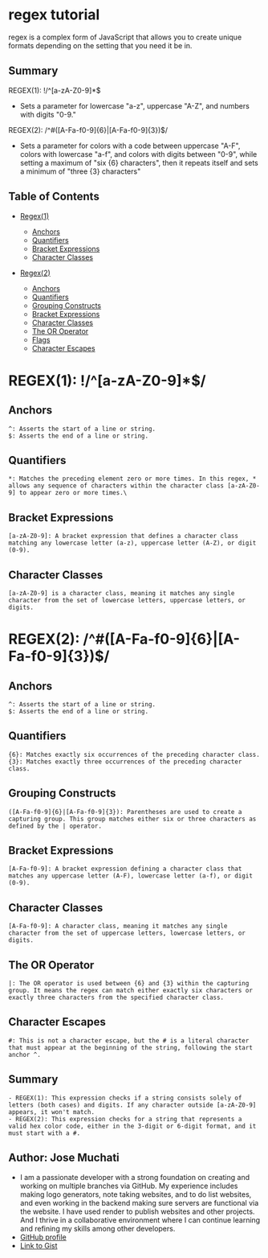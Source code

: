 # regex tutorial

regex is a complex form of JavaScript that allows you to create unique formats depending on the setting that you need it be in.

## Summary

REGEX(1): !/^[a-zA-Z0-9]*$
- Sets a parameter for lowercase "a-z", uppercase "A-Z", and numbers with digits "0-9."

REGEX(2): /^#([A-Fa-f0-9]{6}|[A-Fa-f0-9]{3})$/
- Sets a parameter for colors with a code between uppercase "A-F", colors with lowercase "a-f", and colors with digits between "0-9", while setting a maximum of "six {6} characters", then it repeats itself and sets a minimum of "three {3} characters"

## Table of Contents

- [Regex(1)](#regex1-a-za-z0-9)
    - [Anchors](#anchors)
    - [Quantifiers](#quantifiers)
    - [Bracket Expressions](#bracket-expressions)
    - [Character Classes](#character-classes)

- [Regex(2)](#regex2-a-fa-f0-96a-fa-f0-93)
    - [Anchors](#anchors-1)
    - [Quantifiers](#quantifiers-1)
    - [Grouping Constructs](#grouping-constructs)
    - [Bracket Expressions](#bracket-expressions-1)
    - [Character Classes](#character-classes-1)
    - [The OR Operator](#the-or-operator)
    - [Flags](#flags)
    - [Character Escapes](#character-escapes)

# REGEX(1): !/^[a-zA-Z0-9]*$/

## Anchors 
    ^: Asserts the start of a line or string.
    $: Asserts the end of a line or string.

## Quantifiers 
    *: Matches the preceding element zero or more times. In this regex, * allows any sequence of characters within the character class [a-zA-Z0-9] to appear zero or more times.\

## Bracket Expressions 
    [a-zA-Z0-9]: A bracket expression that defines a character class matching any lowercase letter (a-z), uppercase letter (A-Z), or digit (0-9).
    
## Character Classes 
    [a-zA-Z0-9] is a character class, meaning it matches any single character from the set of lowercase letters, uppercase letters, or digits.

# REGEX(2): /^#([A-Fa-f0-9]{6}|[A-Fa-f0-9]{3})$/

## Anchors
    ^: Asserts the start of a line or string.
    $: Asserts the end of a line or string.

## Quantifiers
    {6}: Matches exactly six occurrences of the preceding character class.
    {3}: Matches exactly three occurrences of the preceding character class.

## Grouping Constructs
    ([A-Fa-f0-9]{6}|[A-Fa-f0-9]{3}): Parentheses are used to create a capturing group. This group matches either six or three characters as defined by the | operator.

## Bracket Expressions
    [A-Fa-f0-9]: A bracket expression defining a character class that matches any uppercase letter (A-F), lowercase letter (a-f), or digit (0-9). 
    
## Character Classes
    [A-Fa-f0-9]: A character class, meaning it matches any single character from the set of uppercase letters, lowercase letters, or digits.

## The OR Operator
    |: The OR operator is used between {6} and {3} within the capturing group. It means the regex can match either exactly six characters or exactly three characters from the specified character class.

## Character Escapes
    #: This is not a character escape, but the # is a literal character that must appear at the beginning of the string, following the start anchor ^.

## Summary
    - REGEX(1): This expression checks if a string consists solely of letters (both cases) and digits. If any character outside [a-zA-Z0-9] appears, it won't match.
    - REGEX(2): This expression checks for a string that represents a valid hex color code, either in the 3-digit or 6-digit format, and it must start with a #.

## Author: Jose Muchati 
- I am a passionate developer with a strong foundation on creating and working on multiple branches via GitHub. My experience includes making logo generators, note taking websites, and to do list websites, and even working in the backend making sure servers are functional via the website. I have used render to publish websites and other projects. And I thrive in a collaborative environment where I can continue learning and refining my skills among other developers.
- [GitHub profile](https://github.com/Uwttn)
- [Link to Gist](https://gist.github.com/Uwttn/f4dec3ffa0043a3e52e8e4da68d56e2d)

